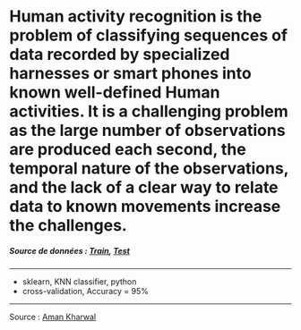 # Human activity recognition is the problem of classifying sequences of data recorded by specialized harnesses or smart phones into known well-defined Human activities. It is a challenging problem as the large number of observations are produced each second, the temporal nature of the observations, and the lack of a clear way to relate data to known movements increase the challenges.
##### Source de données : [Train](https://thecleverprogrammer.com/wp-content/uploads/2020/05/train-1.csv), [Test](https://thecleverprogrammer.com/wp-content/uploads/2020/05/test.csv)
---
* sklearn, KNN classifier, python
* cross-validation, Accuracy = 95%
---
Source : [Aman Kharwal](https://thecleverprogrammer.com/2020/05/27/human-activity-recognition-using-smartphone-data-with-machine-learning/)
